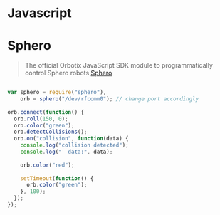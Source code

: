 # Javascript

# Sphero

> The official Orbotix JavaScript SDK module to programmatically control Sphero robots [Sphero](https://www.npmjs.com/package/sphero)


```sh

```

```js
var sphero = require("sphero"),
    orb = sphero("/dev/rfcomm0"); // change port accordingly 
 
orb.connect(function() {
  orb.roll(150, 0);
  orb.color("green");
  orb.detectCollisions();
  orb.on("collision", function(data) {
    console.log("collision detected");
    console.log("  data:", data);
 
    orb.color("red");
 
    setTimeout(function() {
      orb.color("green");
    }, 100);
  });
});                                                                             
```